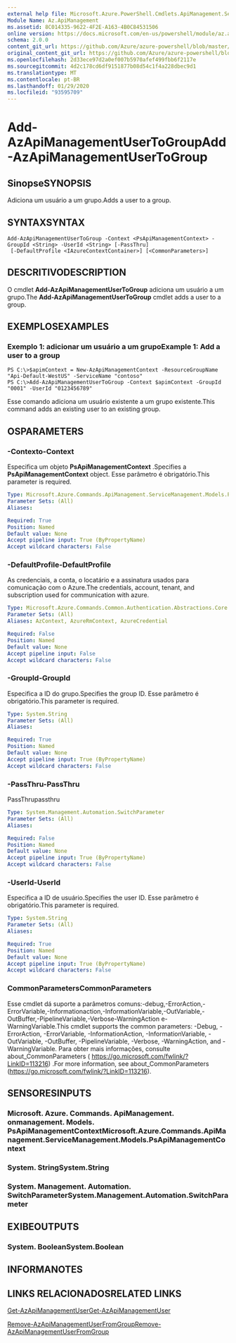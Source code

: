 ```yaml
---
external help file: Microsoft.Azure.PowerShell.Cmdlets.ApiManagement.ServiceManagement.dll-Help.xml
Module Name: Az.ApiManagement
ms.assetid: 8C014335-9622-4F2E-A163-4B0C84531506
online version: https://docs.microsoft.com/en-us/powershell/module/az.apimanagement/add-azapimanagementusertogroup
schema: 2.0.0
content_git_url: https://github.com/Azure/azure-powershell/blob/master/src/ApiManagement/ApiManagement/help/Add-AzApiManagementUserToGroup.md
original_content_git_url: https://github.com/Azure/azure-powershell/blob/master/src/ApiManagement/ApiManagement/help/Add-AzApiManagementUserToGroup.md
ms.openlocfilehash: 2d33ece97d2a0ef007b5970afef499fbb6f2117e
ms.sourcegitcommit: 4d2c178cd6df9151877b08d54c1f4a228dbec9d1
ms.translationtype: MT
ms.contentlocale: pt-BR
ms.lasthandoff: 01/29/2020
ms.locfileid: "93595709"
---
```

# <span data-ttu-id="0d4cb-101">Add-AzApiManagementUserToGroup</span><span class="sxs-lookup"><span data-stu-id="0d4cb-101">Add-AzApiManagementUserToGroup</span></span>

## <span data-ttu-id="0d4cb-102">Sinopse</span><span class="sxs-lookup"><span data-stu-id="0d4cb-102">SYNOPSIS</span></span>
<span data-ttu-id="0d4cb-103">Adiciona um usuário a um grupo.</span><span class="sxs-lookup"><span data-stu-id="0d4cb-103">Adds a user to a group.</span></span>

## <span data-ttu-id="0d4cb-104">SYNTAX</span><span class="sxs-lookup"><span data-stu-id="0d4cb-104">SYNTAX</span></span>

```
Add-AzApiManagementUserToGroup -Context <PsApiManagementContext> -GroupId <String> -UserId <String> [-PassThru]
 [-DefaultProfile <IAzureContextContainer>] [<CommonParameters>]
```

## <span data-ttu-id="0d4cb-105">DESCRITIVO</span><span class="sxs-lookup"><span data-stu-id="0d4cb-105">DESCRIPTION</span></span>
<span data-ttu-id="0d4cb-106">O cmdlet **Add-AzApiManagementUserToGroup** adiciona um usuário a um grupo.</span><span class="sxs-lookup"><span data-stu-id="0d4cb-106">The **Add-AzApiManagementUserToGroup** cmdlet adds a user to a group.</span></span>

## <span data-ttu-id="0d4cb-107">EXEMPLOS</span><span class="sxs-lookup"><span data-stu-id="0d4cb-107">EXAMPLES</span></span>

### <span data-ttu-id="0d4cb-108">Exemplo 1: adicionar um usuário a um grupo</span><span class="sxs-lookup"><span data-stu-id="0d4cb-108">Example 1: Add a user to a group</span></span>
```
PS C:\>$apimContext = New-AzApiManagementContext -ResourceGroupName "Api-Default-WestUS" -ServiceName "contoso"
PS C:\>Add-AzApiManagementUserToGroup -Context $apimContext -GroupId "0001" -UserId "0123456789"
```

<span data-ttu-id="0d4cb-109">Esse comando adiciona um usuário existente a um grupo existente.</span><span class="sxs-lookup"><span data-stu-id="0d4cb-109">This command adds an existing user to an existing group.</span></span>

## <span data-ttu-id="0d4cb-110">OS</span><span class="sxs-lookup"><span data-stu-id="0d4cb-110">PARAMETERS</span></span>

### <span data-ttu-id="0d4cb-111">-Contexto</span><span class="sxs-lookup"><span data-stu-id="0d4cb-111">-Context</span></span>
<span data-ttu-id="0d4cb-112">Especifica um objeto **PsApiManagementContext** .</span><span class="sxs-lookup"><span data-stu-id="0d4cb-112">Specifies a **PsApiManagementContext** object.</span></span>
<span data-ttu-id="0d4cb-113">Esse parâmetro é obrigatório.</span><span class="sxs-lookup"><span data-stu-id="0d4cb-113">This parameter is required.</span></span>

```yaml
Type: Microsoft.Azure.Commands.ApiManagement.ServiceManagement.Models.PsApiManagementContext
Parameter Sets: (All)
Aliases:

Required: True
Position: Named
Default value: None
Accept pipeline input: True (ByPropertyName)
Accept wildcard characters: False
```

### <span data-ttu-id="0d4cb-114">-DefaultProfile</span><span class="sxs-lookup"><span data-stu-id="0d4cb-114">-DefaultProfile</span></span>
<span data-ttu-id="0d4cb-115">As credenciais, a conta, o locatário e a assinatura usados para comunicação com o Azure.</span><span class="sxs-lookup"><span data-stu-id="0d4cb-115">The credentials, account, tenant, and subscription used for communication with azure.</span></span>

```yaml
Type: Microsoft.Azure.Commands.Common.Authentication.Abstractions.Core.IAzureContextContainer
Parameter Sets: (All)
Aliases: AzContext, AzureRmContext, AzureCredential

Required: False
Position: Named
Default value: None
Accept pipeline input: False
Accept wildcard characters: False
```

### <span data-ttu-id="0d4cb-116">-GroupId</span><span class="sxs-lookup"><span data-stu-id="0d4cb-116">-GroupId</span></span>
<span data-ttu-id="0d4cb-117">Especifica a ID do grupo.</span><span class="sxs-lookup"><span data-stu-id="0d4cb-117">Specifies the group ID.</span></span>
<span data-ttu-id="0d4cb-118">Esse parâmetro é obrigatório.</span><span class="sxs-lookup"><span data-stu-id="0d4cb-118">This parameter is required.</span></span>

```yaml
Type: System.String
Parameter Sets: (All)
Aliases:

Required: True
Position: Named
Default value: None
Accept pipeline input: True (ByPropertyName)
Accept wildcard characters: False
```

### <span data-ttu-id="0d4cb-119">-PassThru</span><span class="sxs-lookup"><span data-stu-id="0d4cb-119">-PassThru</span></span>
<span data-ttu-id="0d4cb-120">PassThru</span><span class="sxs-lookup"><span data-stu-id="0d4cb-120">passthru</span></span>

```yaml
Type: System.Management.Automation.SwitchParameter
Parameter Sets: (All)
Aliases:

Required: False
Position: Named
Default value: None
Accept pipeline input: True (ByPropertyName)
Accept wildcard characters: False
```

### <span data-ttu-id="0d4cb-121">-UserId</span><span class="sxs-lookup"><span data-stu-id="0d4cb-121">-UserId</span></span>
<span data-ttu-id="0d4cb-122">Especifica a ID de usuário.</span><span class="sxs-lookup"><span data-stu-id="0d4cb-122">Specifies the user ID.</span></span>
<span data-ttu-id="0d4cb-123">Esse parâmetro é obrigatório.</span><span class="sxs-lookup"><span data-stu-id="0d4cb-123">This parameter is required.</span></span>

```yaml
Type: System.String
Parameter Sets: (All)
Aliases:

Required: True
Position: Named
Default value: None
Accept pipeline input: True (ByPropertyName)
Accept wildcard characters: False
```

### <span data-ttu-id="0d4cb-124">CommonParameters</span><span class="sxs-lookup"><span data-stu-id="0d4cb-124">CommonParameters</span></span>
<span data-ttu-id="0d4cb-125">Esse cmdlet dá suporte a parâmetros comuns:-debug,-ErrorAction,-ErrorVariable,-Informationaction,-InformationVariable,-OutVariable,-OutBuffer,-PipelineVariable,-Verbose-WarningAction e-WarningVariable.</span><span class="sxs-lookup"><span data-stu-id="0d4cb-125">This cmdlet supports the common parameters: -Debug, -ErrorAction, -ErrorVariable, -InformationAction, -InformationVariable, -OutVariable, -OutBuffer, -PipelineVariable, -Verbose, -WarningAction, and -WarningVariable.</span></span> <span data-ttu-id="0d4cb-126">Para obter mais informações, consulte about_CommonParameters ( https://go.microsoft.com/fwlink/?LinkID=113216) .</span><span class="sxs-lookup"><span data-stu-id="0d4cb-126">For more information, see about_CommonParameters (https://go.microsoft.com/fwlink/?LinkID=113216).</span></span>

## <span data-ttu-id="0d4cb-127">SENSORES</span><span class="sxs-lookup"><span data-stu-id="0d4cb-127">INPUTS</span></span>

### <span data-ttu-id="0d4cb-128">Microsoft. Azure. Commands. ApiManagement. onmanagement. Models. PsApiManagementContext</span><span class="sxs-lookup"><span data-stu-id="0d4cb-128">Microsoft.Azure.Commands.ApiManagement.ServiceManagement.Models.PsApiManagementContext</span></span>

### <span data-ttu-id="0d4cb-129">System. String</span><span class="sxs-lookup"><span data-stu-id="0d4cb-129">System.String</span></span>

### <span data-ttu-id="0d4cb-130">System. Management. Automation. SwitchParameter</span><span class="sxs-lookup"><span data-stu-id="0d4cb-130">System.Management.Automation.SwitchParameter</span></span>

## <span data-ttu-id="0d4cb-131">EXIBE</span><span class="sxs-lookup"><span data-stu-id="0d4cb-131">OUTPUTS</span></span>

### <span data-ttu-id="0d4cb-132">System. Boolean</span><span class="sxs-lookup"><span data-stu-id="0d4cb-132">System.Boolean</span></span>

## <span data-ttu-id="0d4cb-133">INFORMA</span><span class="sxs-lookup"><span data-stu-id="0d4cb-133">NOTES</span></span>

## <span data-ttu-id="0d4cb-134">LINKS RELACIONADOS</span><span class="sxs-lookup"><span data-stu-id="0d4cb-134">RELATED LINKS</span></span>

[<span data-ttu-id="0d4cb-135">Get-AzApiManagementUser</span><span class="sxs-lookup"><span data-stu-id="0d4cb-135">Get-AzApiManagementUser</span></span>](./Get-AzApiManagementUser.md)

[<span data-ttu-id="0d4cb-136">Remove-AzApiManagementUserFromGroup</span><span class="sxs-lookup"><span data-stu-id="0d4cb-136">Remove-AzApiManagementUserFromGroup</span></span>](./Remove-AzApiManagementUserFromGroup.md)


